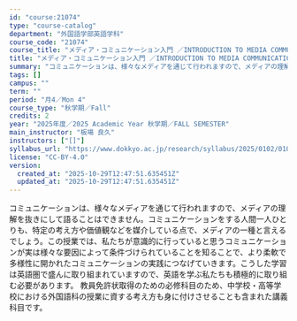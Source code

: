 ```yaml
---
id: "course:21074"
type: "course-catalog"
department: "外国語学部英語学科"
course_code: "21074"
course_title: "メディア・コミュニケーション入門 ／INTRODUCTION TO MEDIA COMMUNICATION"
title: "メディア・コミュニケーション入門 ／INTRODUCTION TO MEDIA COMMUNICATION"
summary: "コミュニケーションは、様々なメディアを通じて行われますので、メディアの理解を抜きにして語ることはできません。コミュニケーションをする人間一人ひとりも、特定の考え方や価値観などを媒介している点で、メディアの一種と言えるでしょう。この授業では、…"
tags: []
campus: ""
term: ""
period: "月4／Mon 4"
course_type: "秋学期／Fall"
credits: 2
year: "2025年度／2025 Academic Year 秋学期／FALL SEMESTER"
main_instructor: "板場 良久"
instructors: ["[]"]
syllabus_url: "https://www.dokkyo.ac.jp/research/syllabus/2025/0102/0102_21074_ja_JP.html"
license: "CC-BY-4.0"
version:
  created_at: "2025-10-29T12:47:51.635451Z"
  updated_at: "2025-10-29T12:47:51.635451Z"
---
```

コミュニケーションは、様々なメディアを通じて行われますので、メディアの理解を抜きにして語ることはできません。コミュニケーションをする人間一人ひとりも、特定の考え方や価値観などを媒介している点で、メディアの一種と言えるでしょう。この授業では、私たちが意識的に行っていると思うコミュニケーションが実は様々な要因によって条件づけられていることを知ることで、より柔軟で多様性に開かれたコミュニケーションの実践につなげていきます。こうした学習は英語圏で盛んに取り組まれていますので、英語を学ぶ私たちも積極的に取り組む必要があります。 教員免許状取得のための必修科目のため、中学校・高等学校における外国語科の授業に資する考え方も身に付けさせることも含まれた講義科目です。
